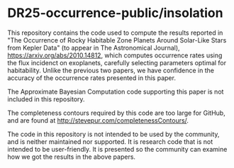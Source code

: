 # DR25-occurrence-public/insolation
This repository contains the code used to compute the results reported in "The Occurrence of Rocky Habitable Zone Planets Around Solar-Like Stars from Kepler Data" (to appear in The Astronomical Journal), https://arxiv.org/abs/2010.14812, which computes occurrence rates using the flux incidenct on exoplanets, carefully selecting parameters optimal for habitability.  Unlike the previous two papers, we have confidence in the accuracy of the occurrence rates presented in this paper. 

The Approximate Bayesian Computation code supporting this paper is not included in this repository.

The completeness contours required by this code are too large for GitHub, and are found at http://stevepur.com/completenessContours/.

The code in this repository is not intended to be used by the community, and is neither maintained nor supported.  It is research code that is not intended to be user-friendly.  It is presented so the community can examine how we got the results in the above papers. 
